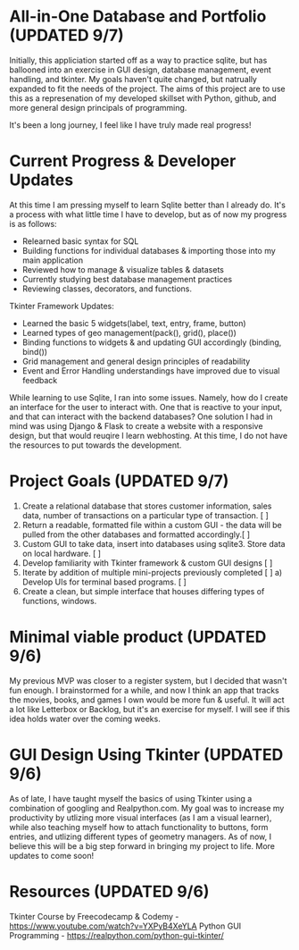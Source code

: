 # All-in-One Database and Portfolio (UPDATED 9/7)
Initially, this appliciation started off as a way to practice sqlite, but has ballooned into an exercise in GUI design, database management, event handling, and tkinter. My goals haven't quite changed, but natrually expanded to fit the needs of the project. The aims of this project are to use this as a represenation of my developed skillset with Python, github, and more general design principals of programming. 

It's been a long journey, I feel like I have truly made real progress!

# Current Progress & Developer Updates
At this time I am pressing myself to learn Sqlite better than I already do. It's a process with what little time I have to develop, but as of now my progress is as follows:
- Relearned basic syntax for SQL
- Building functions for individual databases & importing those into my main application
- Reviewed how to manage & visualize tables & datasets
- Currently studying best database management practices
- Reviewing classes, decorators, and functions.

Tkinter Framework Updates:
- Learned the basic 5 widgets(label, text, entry, frame, button)
- Learned types of geo management(pack(), grid(), place())
- Binding functions to widgets & and updating GUI accordingly (binding, bind())
- Grid management and general design principles of readability
- Event and Error Handling understandings have improved due to visual feedback

While learning to use Sqlite, I ran into some issues. Namely, how do I create an interface for the user to interact with. One that is reactive to your input, and that can interact with the backend databases? One solution I had in mind was using Django & Flask to create a website with a responsive design, but that would reuqire I learn webhosting. At this time, I do not have the resources to put towards the development. 

# Project Goals (UPDATED 9/7)
1) Create a relational database that stores customer information, sales data, number of transactions on a particular type of transaction. [ ]
2) Return a readable, formatted file within a custom GUI - the data will be pulled from the other databases and formatted accordingly.[ ] 
3) Custom GUI to take data, insert into databases using sqlite3. Store data on local hardware. [ ]
4) Develop familiarity with Tkinter framework & custom GUI designs [ ]
5) Iterate by addition of multiple mini-projects previously completed [ ]
  a) Develop UIs for terminal based programs. [ ]
6) Create a clean, but simple interface that houses differing types of functions, windows.

# Minimal viable product (UPDATED 9/6)
My previous MVP was closer to a register system, but I decided that wasn't fun enough. I brainstormed for a while, and now I think an app that tracks the movies, books, and games I own would be more fun & useful. It will act a lot like Letterbox or Backlog, but it's an exercise for myself. I will see if this idea holds water over the coming weeks.

# GUI Design Using Tkinter (UPDATED 9/6)
As of late, I have taught myself the basics of using Tkinter using a combination of googling and Realpython.com. My goal was to increase my productivity by utlizing more visual interfaces (as I am a visual learner), while also teaching myself how to attach functionality to buttons, form entries, and utlizing different types of geometry managers. As of now, I believe this will be a big step forward in bringing my project to life. More updates to come soon!

# Resources (UPDATED 9/6)
Tkinter Course by Freecodecamp & Codemy - https://www.youtube.com/watch?v=YXPyB4XeYLA
Python GUI Programming - https://realpython.com/python-gui-tkinter/
